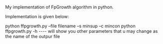 My implementation of FpGrowth algorithm in python.

Implementation is given below:
  
  python ffpgrowth.py –file filename –s minsup –c mincon
  python ffpgrowth.py -h  ---- will show you other parameters that u may change as the name of the outpur file 
